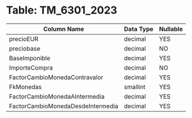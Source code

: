 # Table: TM_6301_2023

| Column Name | Data Type | Nullable |
|-------------|-----------|----------|
| precioEUR | decimal | YES |
| preciobase | decimal | NO |
| BaseImponible | decimal | YES |
| ImporteCompra | decimal | NO |
| FactorCambioMonedaContravalor | decimal | YES |
| FkMonedas | smallint | YES |
| FactorCambioMonedaAIntermedia | decimal | YES |
| FactorCambioMonedaDesdeIntermedia | decimal | YES |
